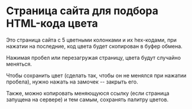 # Страница сайта для подбора HTML-кода цвета
Это страница сайта с 5 цветными колонками и их hex-кодами, при нажатии на последние, код цвета будет скопирован в буфер обмена.

Нажимая пробел или перезагружая страницу, цвета будут случайно меняться.

Чтобы сохранить цвет (сделать так, чтобы он не менялся при нажатии пробела), нужно нажать на замочек -- закрыть его.

Также, можно копировать меняющуюся ссылку (если страница запущена на сервере) и тем самым, сохранять палитру цветов.